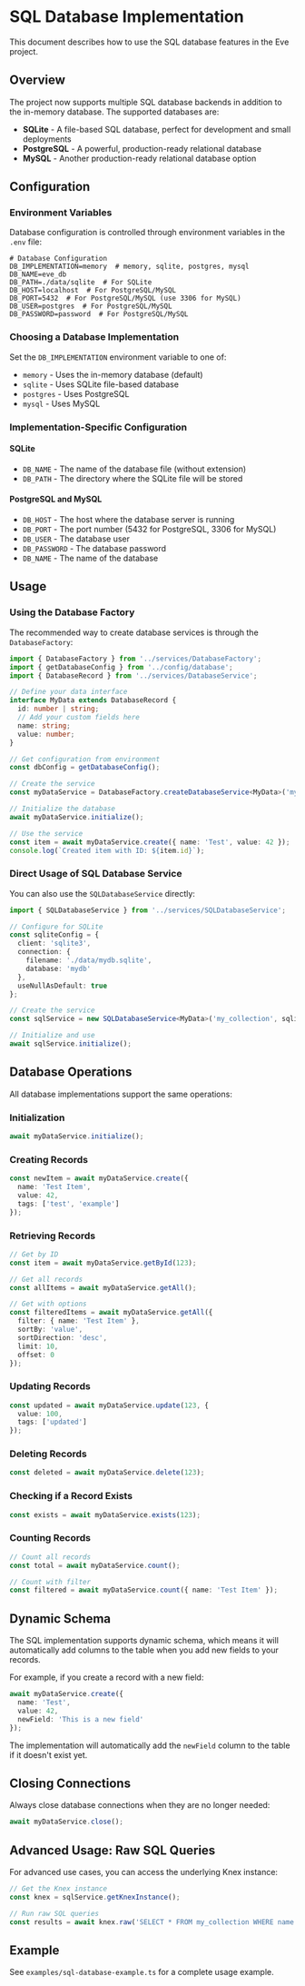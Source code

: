 # SQL Database Implementation

This document describes how to use the SQL database features in the Eve project.

## Overview

The project now supports multiple SQL database backends in addition to the in-memory database. The supported databases are:

- **SQLite** - A file-based SQL database, perfect for development and small deployments
- **PostgreSQL** - A powerful, production-ready relational database
- **MySQL** - Another production-ready relational database option

## Configuration

### Environment Variables

Database configuration is controlled through environment variables in the `.env` file:

```
# Database Configuration
DB_IMPLEMENTATION=memory  # memory, sqlite, postgres, mysql
DB_NAME=eve_db
DB_PATH=./data/sqlite  # For SQLite
DB_HOST=localhost  # For PostgreSQL/MySQL
DB_PORT=5432  # For PostgreSQL/MySQL (use 3306 for MySQL)
DB_USER=postgres  # For PostgreSQL/MySQL
DB_PASSWORD=password  # For PostgreSQL/MySQL
```

### Choosing a Database Implementation

Set the `DB_IMPLEMENTATION` environment variable to one of:

- `memory` - Uses the in-memory database (default)
- `sqlite` - Uses SQLite file-based database
- `postgres` - Uses PostgreSQL
- `mysql` - Uses MySQL

### Implementation-Specific Configuration

#### SQLite

- `DB_NAME` - The name of the database file (without extension)
- `DB_PATH` - The directory where the SQLite file will be stored

#### PostgreSQL and MySQL

- `DB_HOST` - The host where the database server is running
- `DB_PORT` - The port number (5432 for PostgreSQL, 3306 for MySQL)
- `DB_USER` - The database user
- `DB_PASSWORD` - The database password
- `DB_NAME` - The name of the database

## Usage

### Using the Database Factory

The recommended way to create database services is through the `DatabaseFactory`:

```typescript
import { DatabaseFactory } from '../services/DatabaseFactory';
import { getDatabaseConfig } from '../config/database';
import { DatabaseRecord } from '../services/DatabaseService';

// Define your data interface
interface MyData extends DatabaseRecord {
  id: number | string;
  // Add your custom fields here
  name: string;
  value: number;
}

// Get configuration from environment
const dbConfig = getDatabaseConfig();

// Create the service
const myDataService = DatabaseFactory.createDatabaseService<MyData>('my_collection', dbConfig);

// Initialize the database
await myDataService.initialize();

// Use the service
const item = await myDataService.create({ name: 'Test', value: 42 });
console.log(`Created item with ID: ${item.id}`);
```

### Direct Usage of SQL Database Service

You can also use the `SQLDatabaseService` directly:

```typescript
import { SQLDatabaseService } from '../services/SQLDatabaseService';

// Configure for SQLite
const sqliteConfig = {
  client: 'sqlite3',
  connection: {
    filename: './data/mydb.sqlite',
    database: 'mydb'
  },
  useNullAsDefault: true
};

// Create the service
const sqlService = new SQLDatabaseService<MyData>('my_collection', sqliteConfig);

// Initialize and use
await sqlService.initialize();
```

## Database Operations

All database implementations support the same operations:

### Initialization

```typescript
await myDataService.initialize();
```

### Creating Records

```typescript
const newItem = await myDataService.create({
  name: 'Test Item',
  value: 42,
  tags: ['test', 'example']
});
```

### Retrieving Records

```typescript
// Get by ID
const item = await myDataService.getById(123);

// Get all records
const allItems = await myDataService.getAll();

// Get with options
const filteredItems = await myDataService.getAll({
  filter: { name: 'Test Item' },
  sortBy: 'value',
  sortDirection: 'desc',
  limit: 10,
  offset: 0
});
```

### Updating Records

```typescript
const updated = await myDataService.update(123, {
  value: 100,
  tags: ['updated']
});
```

### Deleting Records

```typescript
const deleted = await myDataService.delete(123);
```

### Checking if a Record Exists

```typescript
const exists = await myDataService.exists(123);
```

### Counting Records

```typescript
// Count all records
const total = await myDataService.count();

// Count with filter
const filtered = await myDataService.count({ name: 'Test Item' });
```

## Dynamic Schema

The SQL implementation supports dynamic schema, which means it will automatically add columns to the table when you add new fields to your records.

For example, if you create a record with a new field:

```typescript
await myDataService.create({
  name: 'Test',
  value: 42,
  newField: 'This is a new field'
});
```

The implementation will automatically add the `newField` column to the table if it doesn't exist yet.

## Closing Connections

Always close database connections when they are no longer needed:

```typescript
await myDataService.close();
```

## Advanced Usage: Raw SQL Queries

For advanced use cases, you can access the underlying Knex instance:

```typescript
// Get the Knex instance
const knex = sqlService.getKnexInstance();

// Run raw SQL queries
const results = await knex.raw('SELECT * FROM my_collection WHERE name LIKE ?', ['%test%']);
```

## Example

See `examples/sql-database-example.ts` for a complete usage example. 
